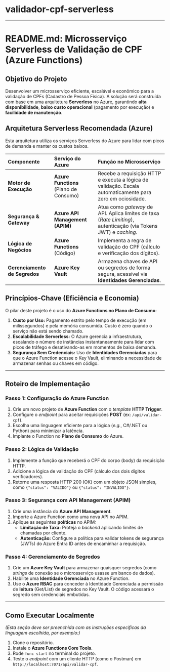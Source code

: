 # validador-cpf-serverless

---

# README.md: Microsserviço Serverless de Validação de CPF (Azure Functions)

## Objetivo do Projeto

Desenvolver um microsserviço eficiente, escalável e econômico para a validação de CPFs (Cadastro de Pessoa Física). A solução será construída com base em uma arquitetura **Serverless** no Azure, garantindo **alta disponibilidade**, **baixo custo operacional** (pagamento por execução) e **facilidade de manutenção**.

## Arquitetura Serverless Recomendada (Azure)

Esta arquitetura utiliza os serviços Serverless do Azure para lidar com picos de demanda e manter os custos baixos.

| Componente | Serviço do Azure | Função no Microsserviço |
| :--- | :--- | :--- |
| **Motor de Execução** | **Azure Functions** (Plano de Consumo) | Recebe a requisição HTTP e executa a lógica de validação. Escala automaticamente para zero em ociosidade. |
| **Segurança & Gateway** | **Azure API Management (APIM)** | Atua como *gateway* de API. Aplica limites de taxa (*Rate Limiting*), autenticação (via Tokens JWT) e *caching*. |
| **Lógica de Negócios** | **Azure Functions** (Código) | Implementa a regra de validação do CPF (cálculo e verificação dos dígitos). |
| **Gerenciamento de Segredos** | **Azure Key Vault** | Armazena chaves de API ou segredos de forma segura, acessível via **Identidades Gerenciadas**. |

## Princípios-Chave (Eficiência e Economia)

O pilar deste projeto é o uso do **Azure Functions no Plano de Consumo**:

1.  **Custo por Uso:** Pagamento estrito pelo tempo de execução (em milissegundos) e pela memória consumida. Custo é zero quando o serviço não está sendo chamado.
2.  **Escalabilidade Serverless:** O Azure gerencia a infraestrutura, escalando o número de instâncias instantaneamente para lidar com picos de tráfego e desativando-as em momentos de baixa demanda.
3.  **Segurança Sem Credenciais:** Uso de **Identidades Gerenciadas** para que o Azure Function acesse o Key Vault, eliminando a necessidade de armazenar senhas ou chaves em código.

---

## Roteiro de Implementação

### Passo 1: Configuração do Azure Function

1.  Crie um novo projeto de **Azure Function** com o *template* **HTTP Trigger**.
2.  Configure o *endpoint* para aceitar requisições **POST** (ex: `/api/validar-cpf`).
3.  Escolha uma linguagem eficiente para a lógica (*e.g.*, C\#/.NET ou Python) para minimizar a latência.
4.  Implante o Function no **Plano de Consumo** do Azure.

### Passo 2: Lógica de Validação

1.  Implemente a função que receberá o CPF do corpo (body) da requisição HTTP.
2.  Adicione a lógica de validação do CPF (cálculo dos dois dígitos verificadores).
3.  Retorne uma resposta HTTP 200 (OK) com um objeto JSON simples, como `{"status": "VALIDO"}` ou `{"status": "INVALIDO"}`.

### Passo 3: Segurança com API Management (APIM)

1.  Crie uma instância do **Azure API Management**.
2.  Importe a Azure Function como uma nova API no APIM.
3.  Aplique as seguintes **políticas** no APIM:
    * **Limitação de Taxa:** Proteja o *backend* aplicando limites de chamadas por cliente.
    * **Autenticação:** Configure a política para validar tokens de segurança (JWTs) do Azure Entra ID antes de encaminhar a requisição.

### Passo 4: Gerenciamento de Segredos

1.  Crie um **Azure Key Vault** para armazenar quaisquer segredos (como *strings* de conexão se o microsserviço usasse um banco de dados).
2.  Habilite uma **Identidade Gerenciada** no Azure Function.
3.  Use o **Azure RBAC** para conceder à Identidade Gerenciada a permissão de **leitura** (Get/List) de segredos no Key Vault. O código acessará o segredo sem credenciais embutidas.

---

## Como Executar Localmente

*(Esta seção deve ser preenchida com as instruções específicas da linguagem escolhida, por exemplo:)*

1.  Clone o repositório.
2.  Instale o **Azure Functions Core Tools**.
3.  Rode `func start` no terminal do projeto.
4.  Teste o *endpoint* com um cliente HTTP (como o Postman) em `http://localhost:7071/api/validar-cpf`.
